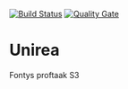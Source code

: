 [![Build Status](https://travis-ci.org/Noord-Korea/Unirea.svg?branch=masterClient)](https://travis-ci.org/Noord-Korea/Unirea)
[![Quality Gate](https://sonarcloud.io/api/badges/gate?key=groupId:Unirea:masterClient)](https://sonarcloud.io/dashboard/index/groupId:Unirea:masterClient)
# Unirea
Fontys proftaak S3
